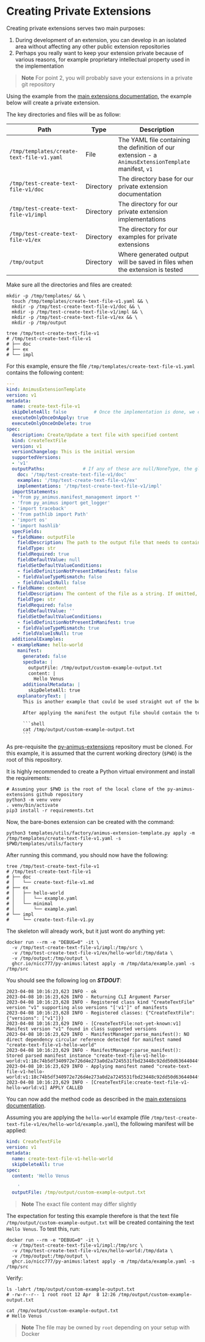 # Creating Private Extensions

Creating private extensions serves two main purposes:

1. During development of an extension, you can develop in an isolated area without affecting any other public extension repositories
2. Perhaps you really want to keep your extension private because of various reasons, for example proprietary intellectual property used in the implementation

> **Note**
> For point 2, you will probably save your extensions in a private git repository

Using the example from the [main extensions documentation](./create-extensions.md), the example below will create a private extension.

The key directories and files will be as follow:

| Path                                      | Type      | Description                                                                                           |
|-------------------------------------------|-----------|-------------------------------------------------------------------------------------------------------|
| `/tmp/templates/create-text-file-v1.yaml` | File      | The YAML file containing the definition of our extension - a `AnimusExtensionTemplate` manifest, `v1` |
| `/tmp/test-create-text-file-v1/doc`       | Directory | The directory base for our private extension documentation                                            |
| `/tmp/test-create-text-file-v1/impl`      | Directory | The directory for our private extension implementations                                               |
| `/tmp/test-create-text-file-v1/ex`        | Directory | The directory for our examples for private extensions                                                 |
| `/tmp/output`                             | Directory | Where generated output will be saved in files when the extension is tested                            |

Make sure all the directories and files are created:

```shell
mkdir -p /tmp/templates/ && \
  touch /tmp/templates/create-text-file-v1.yaml && \
  mkdir -p /tmp/test-create-text-file-v1/doc && \
  mkdir -p /tmp/test-create-text-file-v1/impl && \
  mkdir -p /tmp/test-create-text-file-v1/ex && \
  mkdir -p /tmp/output

tree /tmp/test-create-text-file-v1
# /tmp/test-create-text-file-v1
# ├── doc
# ├── ex
# └── impl
```

For this example, ensure the file `/tmp/templates/create-text-file-v1.yaml` contains the following content:

```yaml
---
kind: AnimusExtensionTemplate
version: v1
metadata:
  name: create-text-file-v1
  skipDeleteAll: false          # Once the implementation is done, we can set this to `true`
  executeOnlyOnceOnApply: true
  executeOnlyOnceOnDelete: true
spec:
  description: Create/Update a text file with specified content
  kind: CreateTextFile
  version: v1
  versionChangelog: This is the initial version
  supportedVersions:
  - 'v1'
  outputPaths:              # If any of these are null/NoneType, the global defaults will be used (which is this repo)
    doc: '/tmp/test-create-text-file-v1/doc'
    examples: '/tmp/test-create-text-file-v1/ex'
    implementations: '/tmp/test-create-text-file-v1/impl'
  importStatements:
  - 'from py_animus.manifest_management import *'
  - 'from py_animus import get_logger'
  - 'import traceback'
  - 'from pathlib import Path'
  - 'import os'
  - 'import hashlib'
  specFields:
  - fieldName: outputFile
    fieldDescription: The path to the output file that needs to contain the specified content.
    fieldType: str
    fieldRequired: true
    fieldDefaultValue: null
    fieldSetDefaultValueConditions:
    - fieldDefinitionNotPresentInManifest: false
    - fieldValueTypeMismatch: false
    - fieldValueIsNull: false
  - fieldName: content
    fieldDescription: The content of the file as a string. If omitted, an empty file will be created.
    fieldType: str
    fieldRequired: false
    fieldDefaultValue: ''
    fieldSetDefaultValueConditions:
    - fieldDefinitionNotPresentInManifest: true
    - fieldValueTypeMismatch: true
    - fieldValueIsNull: true
  additionalExamples:
  - exampleName: hello-world
    manifest:
      generated: false 
      specData: |
        outputFile: /tmp/output/custom-example-output.txt
        content: |
          Hello Venus
      additionalMetadata: |
        skipDeleteAll: true
    explanatoryText: |
      This is another example that could be used straight out of the box.

      After applying the manifest the output file should contain the text `Hello Venus`. You can test with the following command:

      ```shell
      cat /tmp/output/custom-example-output.txt
      ```
```

As pre-requisite the [py-animus-extensions](https://github.com/nicc777/py-animus-extensions) repository must be cloned. For this example, it is assumed that the current working directory (`$PWD`) is the root of this repository.

It is highly recommended to create a Python virtual environment and install the requirements:

```shell
# Assuming your $PWD is the root of the local clone of the py-animus-extensions github repository 
python3 -m venv venv
. venv/bin/activate
pip3 install -r requirements.txt
```

Now, the bare-bones extension can be created with the command:

```shell
python3 templates/utils/factory/animus-extension-template.py apply -m /tmp/templates/create-text-file-v1.yaml -s $PWD/templates/utils/factory
```

After running this command, you should now have the following:

```shell
tree /tmp/test-create-text-file-v1 
# /tmp/test-create-text-file-v1
# ├── doc
# │   └── create-text-file-v1.md
# ├── ex
# │   ├── hello-world
# │   │   └── example.yaml
# │   └── minimal
# │       └── example.yaml
# └── impl
#     └── create-text-file-v1.py
```

The skeleton will already work, but it just wont do anything yet:

```shell
docker run --rm -e "DEBUG=0" -it \
  -v /tmp/test-create-text-file-v1/impl:/tmp/src \
  -v /tmp/test-create-text-file-v1/ex/hello-world:/tmp/data \
  -v /tmp/output:/tmp/output \
  ghcr.io/nicc777/py-animus:latest apply -m /tmp/data/example.yaml -s /tmp/src
```

You should see the following log on _**STDOUT**_:

```text
2023-04-08 10:16:23,623 INFO - ok
2023-04-08 10:16:23,626 INFO - Returning CLI Argument Parser
2023-04-08 10:16:23,628 INFO - Registered class kind "CreateTextFile" version "v1" supporting also versions "['v1']" of manifests
2023-04-08 10:16:23,628 INFO - Registered classes: {"CreateTextFile": {"versions": ["v1"]}}
2023-04-08 10:16:23,629 INFO - [CreateTextFile:not-yet-known:v1] Manifest version "v1" found in class supported versions
2023-04-08 10:16:23,629 INFO - ManifestManager:parse_manifest(): NO direct dependency circular reference detected for manifest named "create-text-file-v1-hello-world"
2023-04-08 10:16:23,629 INFO - ManifestManager:parse_manifest(): Stored parsed manifest instance "create-text-file-v1-hello-world:v1:18c74b5df340972e726d4e273a0d2a7245531fbd23448c92dd50d63644044f89"
2023-04-08 10:16:23,629 INFO - Applying manifest named "create-text-file-v1-hello-world:v1:18c74b5df340972e726d4e273a0d2a7245531fbd23448c92dd50d63644044f89"
2023-04-08 10:16:23,629 INFO - [CreateTextFile:create-text-file-v1-hello-world:v1] APPLY CALLED
```

You can now add the method code as described in the [main extensions documentation](./create-extensions.md).

Assuming you are applying the `hello-world` example (file `/tmp/test-create-text-file-v1/ex/hello-world/example.yaml`), the following manifest will be applied:

```yaml
kind: CreateTextFile
version: v1
metadata:
  name: create-text-file-v1-hello-world
  skipDeleteAll: true
spec:
  content: 'Hello Venus

    '
  outputFile: /tmp/output/custom-example-output.txt
```

> **Note**
> The exact file content may differ slightly

The expectation for testing this example therefore is that the text file `/tmp/output/custom-example-output.txt` will be created containing the text `Hello Venus`. To test this, run:

```shell
docker run --rm -e "DEBUG=0" -it \
  -v /tmp/test-create-text-file-v1/impl:/tmp/src \
  -v /tmp/test-create-text-file-v1/ex/hello-world:/tmp/data \
  -v /tmp/output:/tmp/output \
  ghcr.io/nicc777/py-animus:latest apply -m /tmp/data/example.yaml -s /tmp/src
```

Verify:

```shell
ls -lahrt /tmp/output/custom-example-output.txt 
# -rw-r--r-- 1 root root 12 Apr  8 12:26 /tmp/output/custom-example-output.txt

cat /tmp/output/custom-example-output.txt
# Hello Venus
```

> **Note** 
> The file may be owned by `root` depending on your setup with Docker



